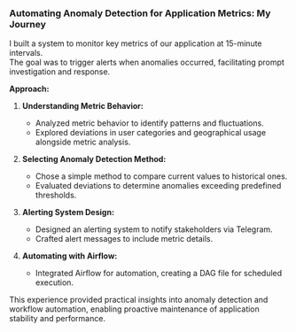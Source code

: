 ### Automating Anomaly Detection for Application Metrics: My Journey

I built a system to monitor key metrics of our application at 15-minute intervals.  
The goal was to trigger alerts when anomalies occurred, facilitating prompt investigation and response.

**Approach:**

1. **Understanding Metric Behavior:**
   - Analyzed metric behavior to identify patterns and fluctuations.
   - Explored deviations in user categories and geographical usage alongside metric analysis.

2. **Selecting Anomaly Detection Method:**
   - Chose a simple method to compare current values to historical ones.
   - Evaluated deviations to determine anomalies exceeding predefined thresholds.

3. **Alerting System Design:**
   - Designed an alerting system to notify stakeholders via Telegram.
   - Crafted alert messages to include metric details.

4. **Automating with Airflow:**
   - Integrated Airflow for automation, creating a DAG file for scheduled execution.

This experience provided practical insights into anomaly detection and workflow automation, enabling proactive maintenance of application stability and performance.